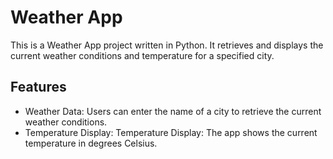 # Weather App

This is a Weather App project written in Python. It retrieves and displays the current weather conditions and temperature for a specified city.

## Features

- Weather Data: Users can enter the name of a city to retrieve the current weather conditions.
- Temperature Display: Temperature Display: The app shows the current temperature in degrees Celsius.
